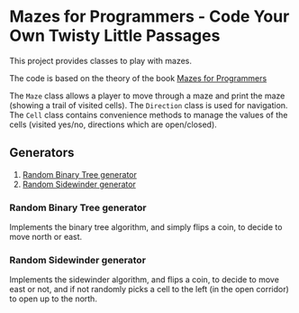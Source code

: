 # Mazes for Programmers - Code Your Own Twisty Little Passages

This project provides classes to play with mazes. 

The code is based on the theory of the book [Mazes for Programmers](https://pragprog.com/titles/jbmaze/mazes-for-programmers/)

The ```Maze``` class allows a player to move through a maze and print the maze (showing a trail of visited
cells). The ```Direction``` class is used for navigation. The ```Cell``` class contains convenience methods
to manage the values of the cells (visited yes/no, directions which are open/closed).

## Generators
1. [Random Binary Tree generator](#random-binary-tree-generator)
2. [Random Sidewinder generator](#random-sidewinder-generator)

### Random Binary Tree generator
Implements the binary tree algorithm, and simply flips a coin, to decide to move north or east.

### Random Sidewinder generator
Implements the sidewinder algorithm, and flips a coin, to decide to move east or not, and if not randomly 
picks a cell to the left (in the open corridor) to open up to the north.
